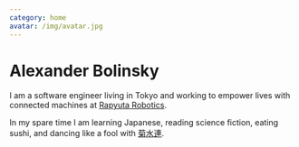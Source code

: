 ```yaml
---
category: home
avatar: /img/avatar.jpg
---
```


# Alexander Bolinsky

I am a software engineer living in Tokyo and working to empower lives with connected machines at [Rapyuta Robotics](https://www.rapyuta-robotics.com).

In my spare time I am learning Japanese, reading science fiction, eating sushi, and dancing like a fool with [菊水連](https://www.kikusuiren.com/).
